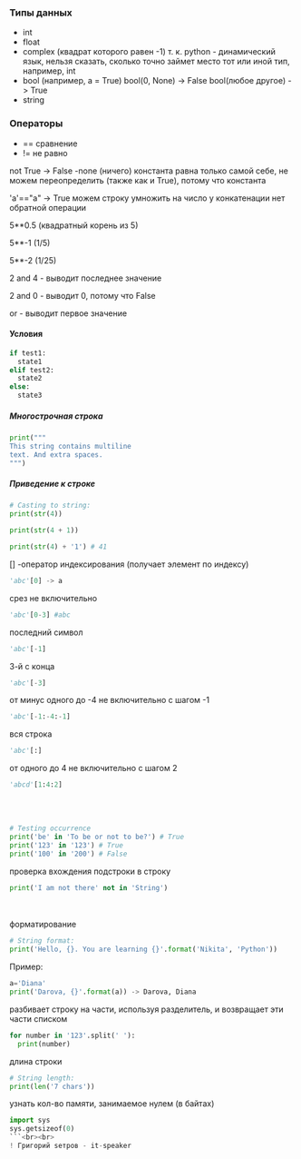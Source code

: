 ### Типы данных 
- int 
- float 
- complex (квадрат которого равен -1) 
т. к. python - динамический язык, нельзя сказать, сколько точно займет место тот или иной тип, например, int 
- bool (например, a = True) 
bool(0, None) -> False 
bool(любое другое) -> True
- string

### Операторы
- == сравнение
- != не равно 

not True -> False 
-none (ничего) 
константа равна только самой себе, не можем переопределить (также как и True), потому что константа 

'a'=="a" -> True 
можем строку умножить на число 
у конкатенации нет обратной операции 

5**0.5 (квадратный корень из 5) 

5**-1 (1/5) 

5**-2 (1/25) 

2 and 4 - выводит последнее значение 

2 and 0 - выводит 0, потому что False 

or - выводит первое значение 

#### Условия 

```python
if test1: 
  state1 
elif test2: 
  state2 
else: 
  state3 
```


##### Многострочная строка
```python
print(""" 
This string contains multiline 
text. And extra spaces. 
""")
```


##### Приведение к строке
```python
# Casting to string: 
print(str(4))

print(str(4 + 1)) 

print(str(4) + '1') # 41
```

[] -оператор индексирования (получает элемент по индексу)
```python
'abc'[0] -> a
``` 
срез не включительно
```python
'abc'[0-3] #abc
```
последний символ
```python
'abc'[-1]
```
3-й с конца
```python
'abc'[-3]
```
от минус одного до -4 не включительно с шагом -1
```python
'abc'[-1:-4:-1]
```
вся строка
```python
'abc'[:]
```
от одного до 4 не включительно с шагом 2
```python
'abcd'[1:4:2]
```
<br><br>
```python
# Testing occurrence 
print('be' in 'To be or not to be?') # True 
print('123' in '123') # True 
print('100' in '200') # False
```

проверка вхождения подстроки в строку 
```python
print('I am not there' not in 'String')
```
<br><br>
форматирование
```python
# String format: 
print('Hello, {}. You are learning {}'.format('Nikita', 'Python'))
```
Пример:
```python
a='Diana' 
print('Darova, {}'.format(a)) -> Darova, Diana
```
разбивает строку на части, используя разделитель, и возвращает эти части списком
```python
for number in '123'.split(' '): 
  print(number)
```
длина строки
```python
# String length: 
print(len('7 chars'))
```
узнать кол-во памяти, занимаемое нулем (в байтах)
```python
import sys
sys.getsizeof(0)
```<br><br>
! Григорий ѕетров - it-speaker 
